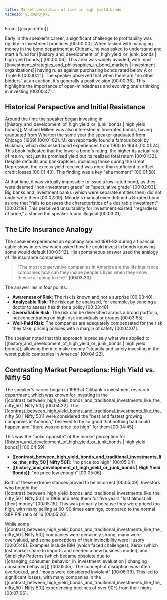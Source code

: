```yaml
---
title: Market perception of risk in high yield bonds
videoId: yJRSQM3jKxE
---
```


From: [[acquiredfm]] <br/> 

Early in the speaker's career, a significant challenge to profitability was rigidity in investment practices <a class="yt-timestamp" data-t="00:00:00">[00:00:00]</a>. When tasked with managing money in the bond department at Citibank, he was asked to understand and start a fund for [[history_and_development_of_high_yield_or_junk_bonds | high yield bonds]] <a class="yt-timestamp" data-t="00:00:06">[00:00:06]</a>. This area was widely avoided, with most [[investment_strategies_and_philosophies_in_bond_markets | investment organizations]] having rules against purchasing bonds rated below A or Triple B <a class="yt-timestamp" data-t="00:00:21">[00:00:21]</a>. The speaker observed that when there are "no other bidders" at an auction, it's generally a positive sign <a class="yt-timestamp" data-t="00:00:36">[00:00:36]</a>. This highlights the importance of open-mindedness and evolving one's thinking in investing <a class="yt-timestamp" data-t="00:00:47">[00:00:47]</a>.

## Historical Perspective and Initial Resistance

Around the time the speaker began investing in [[history_and_development_of_high_yield_or_junk_bonds | high yield bonds]], Michael Milken was also interested in low-rated bonds, having graduated from Wharton the same year the speaker graduated from Chicago (1969) <a class="yt-timestamp" data-t="00:01:02">[00:01:02]</a>. Milken reportedly found a famous book by Hickman, which discussed bond experiences from 1900 to 1943 <a class="yt-timestamp" data-t="00:01:24">[00:01:24]</a>. This book indicated that the lower a bond's rating, the higher its actual rate of return, not just its promised yield but its realized total return <a class="yt-timestamp" data-t="00:01:32">[00:01:32]</a>. Despite defaults and bankruptcies, including those during the Great Depression, the excess yield received was more than sufficient to offset credit losses <a class="yt-timestamp" data-t="00:01:43">[00:01:43]</a>. This finding was a key "aha moment" <a class="yt-timestamp" data-t="00:01:58">[00:01:58]</a>.

At that time, it was virtually impossible to issue a low-rated bond, as they were deemed "non-investment grade" or "speculative grade" <a class="yt-timestamp" data-t="00:02:03">[00:02:03]</a>. Big banks and investment banks (which were separate entities then) did not underwrite them <a class="yt-timestamp" data-t="00:02:09">[00:02:09]</a>. Moody's manual even defined a B-rated bond as one that "fails to possess the characteristics of a desirable investment" <a class="yt-timestamp" data-t="00:02:18">[00:02:18]</a>. This perceived unsuitability for investment existed "regardless of price," a stance the speaker found illogical <a class="yt-timestamp" data-t="00:03:01">[00:03:01]</a>.

## The Life Insurance Analogy

The speaker experienced an epiphany around 1981-82 during a financial cable show interview when asked how he could invest in bonds knowing some would default <a class="yt-timestamp" data-t="00:03:12">[00:03:12]</a>. His spontaneous answer used the analogy of life insurance companies:
> "The most conservative companies in America are the life insurance companies how can they insure people's lives when they know they're all going to die?" <a class="yt-timestamp" data-t="00:03:30">[00:03:30]</a>

The answer lies in four points:
*   **Awareness of Risk**: The risk is known and not a surprise <a class="yt-timestamp" data-t="00:03:40">[00:03:40]</a>.
*   **Analyzable Risk**: The risk can be analyzed, for example, by sending a doctor to assess health for a policy <a class="yt-timestamp" data-t="00:03:48">[00:03:48]</a>.
*   **Diversifiable Risk**: The risk can be diversified across a broad portfolio, not concentrating on high-risk individuals or groups <a class="yt-timestamp" data-t="00:03:55">[00:03:55]</a>.
*   **Well-Paid Risk**: The companies are adequately compensated for the risk they take, pricing policies with a margin of safety <a class="yt-timestamp" data-t="00:04:07">[00:04:07]</a>.

The speaker noted that this approach is precisely what was applied to [[history_and_development_of_high_yield_or_junk_bonds | high yield bonds]], allowing them to make money "steadily and safely investing in the worst public companies in America" <a class="yt-timestamp" data-t="00:04:22">[00:04:22]</a>.

## Contrasting Market Perceptions: High Yield vs. Nifty 50

The speaker's career began in 1969 at Citibank's investment research department, which was known for investing in the [[contrast_between_high_yield_bonds_and_traditional_investments_like_the_nifty_50 | Nifty 50]] <a class="yt-timestamp" data-t="00:04:32">[00:04:32]</a>. The [[contrast_between_high_yield_bonds_and_traditional_investments_like_the_nifty_50 | Nifty 50]] were considered the "best and fastest growing companies in America," believed to be so good that nothing bad could happen and "there was no price too high" for them <a class="yt-timestamp" data-t="00:04:45">[00:04:45]</a>.

This was the "polar opposite" of the market perception for [[history_and_development_of_high_yield_or_junk_bonds | high yield bonds]] <a class="yt-timestamp" data-t="00:04:59">[00:04:59]</a>:
*   **[[contrast_between_high_yield_bonds_and_traditional_investments_like_the_nifty_50 | Nifty 50]]**: "no price too high" <a class="yt-timestamp" data-t="00:05:04">[00:05:04]</a>
*   **[[history_and_development_of_high_yield_or_junk_bonds | High Yield Bonds]]**: "no price low enough" <a class="yt-timestamp" data-t="00:05:06">[00:05:06]</a>

Both of these extreme stances proved to be incorrect <a class="yt-timestamp" data-t="00:05:09">[00:05:09]</a>. Investors who bought the [[contrast_between_high_yield_bonds_and_traditional_investments_like_the_nifty_50 | Nifty 50]] in 1969 and held them for five years "lost almost all [their] money" <a class="yt-timestamp" data-t="00:05:15">[00:05:15]</a>. This was primarily because they were priced too high, with many selling at 60-90 times earnings, compared to the normal S&P P/E ratio of 16 <a class="yt-timestamp" data-t="00:05:26">[00:05:26]</a>.

While some [[contrast_between_high_yield_bonds_and_traditional_investments_like_the_nifty_50 | Nifty 50]] companies were genuinely strong, many were overvalued, and some perceptions of their invincibility were illusory <a class="yt-timestamp" data-t="00:05:48">[00:05:48]</a>. Examples include IBM (which faced challenges), Xerox (which lost market share to imports and needed a new business model), and Simplicity Patterns (which became obsolete due to [[changing_consumer_behavior_in_investment_evaluation | changing consumer behavior]]) <a class="yt-timestamp" data-t="00:05:55">[00:05:55]</a>. The concept of disruption was often overlooked, and "moats were considered inviolent" <a class="yt-timestamp" data-t="00:06:39">[00:06:39]</a>. This led to significant losses, with many companies in the [[contrast_between_high_yield_bonds_and_traditional_investments_like_the_nifty_50 | Nifty 50]] experiencing declines of over 90% from their highs <a class="yt-timestamp" data-t="00:07:06">[00:07:06]</a>.